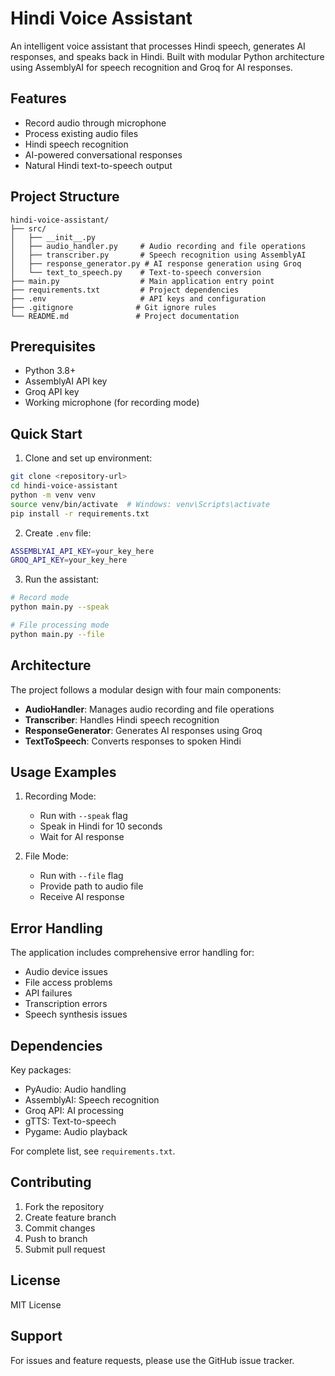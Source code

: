 # Hindi Voice Assistant

An intelligent voice assistant that processes Hindi speech, generates AI responses, and speaks back in Hindi. Built with modular Python architecture using AssemblyAI for speech recognition and Groq for AI responses.

## Features

- Record audio through microphone
- Process existing audio files
- Hindi speech recognition
- AI-powered conversational responses
- Natural Hindi text-to-speech output

## Project Structure
```
hindi-voice-assistant/
├── src/
│   ├── __init__.py
│   ├── audio_handler.py     # Audio recording and file operations
│   ├── transcriber.py       # Speech recognition using AssemblyAI
│   ├── response_generator.py # AI response generation using Groq
│   └── text_to_speech.py    # Text-to-speech conversion
├── main.py                  # Main application entry point
├── requirements.txt         # Project dependencies
├── .env                     # API keys and configuration
├── .gitignore              # Git ignore rules
└── README.md               # Project documentation
```

## Prerequisites

- Python 3.8+
- AssemblyAI API key
- Groq API key
- Working microphone (for recording mode)

## Quick Start

1. Clone and set up environment:
```bash
git clone <repository-url>
cd hindi-voice-assistant
python -m venv venv
source venv/bin/activate  # Windows: venv\Scripts\activate
pip install -r requirements.txt
```

2. Create `.env` file:
```bash
ASSEMBLYAI_API_KEY=your_key_here
GROQ_API_KEY=your_key_here
```

3. Run the assistant:
```bash
# Record mode
python main.py --speak

# File processing mode
python main.py --file
```

## Architecture

The project follows a modular design with four main components:

- **AudioHandler**: Manages audio recording and file operations
- **Transcriber**: Handles Hindi speech recognition
- **ResponseGenerator**: Generates AI responses using Groq
- **TextToSpeech**: Converts responses to spoken Hindi

## Usage Examples

1. Recording Mode:
   - Run with `--speak` flag
   - Speak in Hindi for 10 seconds
   - Wait for AI response

2. File Mode:
   - Run with `--file` flag
   - Provide path to audio file
   - Receive AI response

## Error Handling

The application includes comprehensive error handling for:
- Audio device issues
- File access problems
- API failures
- Transcription errors
- Speech synthesis issues

## Dependencies

Key packages:
- PyAudio: Audio handling
- AssemblyAI: Speech recognition
- Groq API: AI processing
- gTTS: Text-to-speech
- Pygame: Audio playback

For complete list, see `requirements.txt`.

## Contributing

1. Fork the repository
2. Create feature branch
3. Commit changes
4. Push to branch
5. Submit pull request

## License

MIT License

## Support

For issues and feature requests, please use the GitHub issue tracker.
